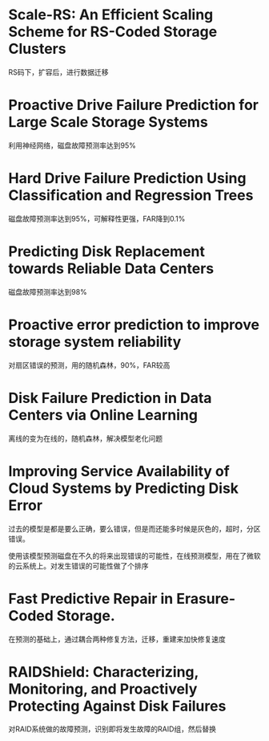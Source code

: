 # Scale-RS: An Efficient Scaling Scheme for RS-Coded Storage Clusters

RS码下，扩容后，进行数据迁移

# Proactive Drive Failure Prediction for Large Scale Storage Systems

利用神经网络，磁盘故障预测率达到95%

# Hard Drive Failure Prediction Using Classification and Regression Trees

磁盘故障预测率达到95%，可解释性更强，FAR降到0.1%

# Predicting Disk Replacement towards Reliable Data Centers

磁盘故障预测率达到98%

# Proactive error prediction to improve storage system reliability
对扇区错误的预测，用的随机森林，90%，FAR较高

# Disk Failure Prediction in Data Centers via Online Learning

离线的变为在线的，随机森林，解决模型老化问题

# Improving Service Availability of Cloud Systems by Predicting Disk Error

过去的模型是都是要么正确，要么错误，但是而还能多时候是灰色的，超时，分区错误。

使用该模型预测磁盘在不久的将来出现错误的可能性，在线预测模型，用在了微软的云系统上。对发生错误的可能性做了个排序

# Fast Predictive Repair in Erasure-Coded Storage.

在预测的基础上，通过耦合两种修复方法，迁移，重建来加快修复速度

# RAIDShield: Characterizing, Monitoring, and Proactively Protecting Against Disk Failures

对RAID系统做的故障预测，识别即将发生故障的RAID组，然后替换

